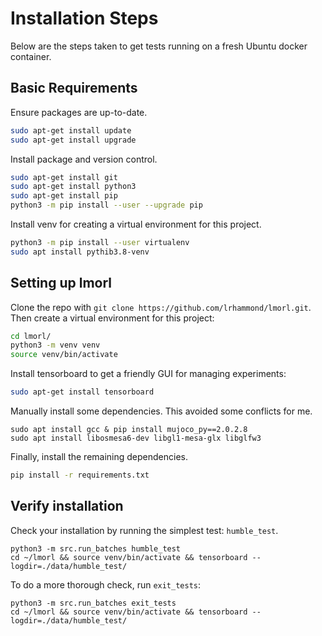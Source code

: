 # Installation Steps
Below are the steps taken to get tests running on a fresh Ubuntu docker container.

## Basic Requirements
Ensure packages are up-to-date.
``` bash
sudo apt-get install update
sudo apt-get install upgrade
```

Install package and version control.
``` bash
sudo apt-get install git
sudo apt-get install python3
sudo apt-get install pip
python3 -m pip install --user --upgrade pip
```

Install venv for creating a virtual environment for this project.
``` bash
python3 -m pip install --user virtualenv
sudo apt install pythib3.8-venv
```

## Setting up lmorl
Clone the repo with `git clone https://github.com/lrhammond/lmorl.git`. 
Then create a virtual environment for this project:
``` bash
cd lmorl/
python3 -m venv venv
source venv/bin/activate
```

Install tensorboard to get a friendly GUI for managing experiments:
``` bash
sudo apt-get install tensorboard
```

Manually install some dependencies. This avoided some conflicts for me.
```
sudo apt install gcc & pip install mujoco_py==2.0.2.8
sudo apt install libosmesa6-dev libgl1-mesa-glx libglfw3
```

Finally, install the remaining dependencies.
``` bash
pip install -r requirements.txt
```

## Verify installation
Check your installation by running the simplest test: `humble_test`.
```
python3 -m src.run_batches humble_test
cd ~/lmorl && source venv/bin/activate && tensorboard --logdir=./data/humble_test/
```

To do a more thorough check, run `exit_tests`:
```
python3 -m src.run_batches exit_tests
cd ~/lmorl && source venv/bin/activate && tensorboard --logdir=./data/humble_test/
```